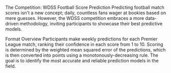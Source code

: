 The Competition: WDSS Football Score Prediction
Predicting football match scores isn't a new concept; daily, countless fans wager at bookies based on mere guesses. However, the WDSS competition embraces a more data-driven methodology, inviting participants to showcase their best predictive models.

Format Overview
Participants make weekly predictions for each Premier League match, ranking their confidence in each score from 1 to 10. Scoring is determined by the weighted mean squared error of the predictions, which is then converted into points using a monotonously-decreasing rule. The goal is to identify the most accurate and reliable prediction models in the field.

